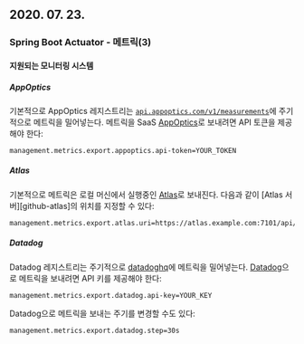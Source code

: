 ## 2020. 07. 23.

### Spring Boot Actuator - 메트릭(3)

#### 지원되는 모니터링 시스템

##### AppOptics

기본적으로 AppOptics 레지스트리는 [`api.appoptics.com/v1/measurements`](api.appoptics.com/v1/measurements)에 주기적으로 메트릭을 밀어넣는다. 메트릭을 SaaS [AppOptics][micrometer-app-optics]로 보내려면 API 토큰을 제공해야 한다:

```properties
management.metrics.export.appoptics.api-token=YOUR_TOKEN
```

##### Atlas

기본적으로 메트릭은 로컬 머신에서 실행중인 [Atlas][micrometer-atlas]로 보내진다. 다음과 같이 [Atlas 서버][github-atlas]의 위치를 지정할 수 있다:

```properties
management.metrics.export.atlas.uri=https://atlas.example.com:7101/api/v1/publish
```

##### Datadog

Datadog 레지스트리는 주기적으로 [datadoghq][datadoghq]에 메트릭을 밀어넣는다. [Datadog][micrometer-datadog]으로 메트릭을 보내려면 API 키를 제공해야 한다:

```properties
management.metrics.export.datadog.api-key=YOUR_KEY
```

Datadog으로 메트릭을 보내는 주기를 변경할 수도 있다:

```properties
management.metrics.export.datadog.step=30s
```



[micrometer-app-optics]: https://micrometer.io/docs/registry/appoptics
[micrometer-atlas]: https://micrometer.io/docs/registry/atlas
[datadoghq]: https://www.datadoghq.com/
[micrometer-datadog]: https://micrometer.io/docs/registry/datadog